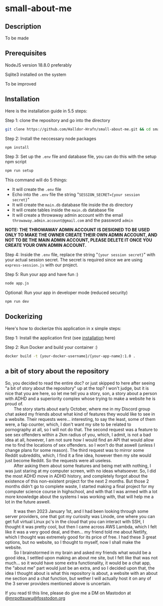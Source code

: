 # small-about-me

## Description
To be made

## Prerequisites
NodeJS version 18.8.0 preferably

Sqlite3 installed on the system

To be improved

## Installation
Here is the installation guide in 5.5 steps:

Step 1: clone the repository and go into the directory
```sh
git clone https://github.com/Halldor-Hrafn/small-about-me.git && cd small-about-me
```

Step 2: Install the neccessary node packages
```sh
npm install
```

Step 3: Set up the `.env` file and database file, you can do this with the setup npm script
```sh
npm run setup
```

This command will do 5 things:
- It will create the `.env` file
- Echo into the `.env` file the string "`SESSION_SECRET={your session secret}`"
- It will create the `main.db` database file inside the `db` directory
- It will create tables inside the `main.db` database file
- It will create a throwaway admin account with the email `throwaway.admin.account@gmail.com` and the password `admin`

**NOTE: THE THROWAWAY ADMIN ACCOUNT IS DESIGNED TO BE USED ONLY TO MAKE THE OWNER CREATE THEIR OWN ADMIN ACCOUNT, AND NOT TO BE THE MAIN ADMIN ACCOUNT, PLEASE DELETE IT ONCE YOU CREATE YOUR OWN ADMIN ACCOUNT.**

Step 4: Inside the `.env` file, replace the string "`{your session secret}`" with your actual session secret. The secret is required since we are using `express-session.js` with our project.

Step 5: Run your app and have fun :)
```sh
node app.js
```

Optional: Run your app in developer mode (reduced security)
```sh
npm run dev
```

## Dockerizing
Here's how to dockerize this application in x simple steps:

Step 1: Install the application first (see [installation](https://github.com/Halldor-Hrafn/small-about-me/#installation) here)

Step 2: Run Docker and build your container :)
```sh
docker build -t {your-docker-username}/{your-app-name}:1.0 .
```

## a bit of story about the repository
So, you decided to read the entire doc? or just skipped to here after seeing "a bit of story about the repository" up at the top? I won't judge, but it is nice that you are here, so let me tell you a story, son, a story about a person with ADHD and a superiority complex whose trying to make a website he is proud of.  
&ensp;&thinsp;&ensp;&thinsp;&ensp;&thinsp;The story starts about early October, where me in my Discord group chat asked my friends about what kind of features they would like to see in a website. Their requests were... interesting, to say the least, some of them were, a fap counter, which, I don't want my site to be related to pornography at all, so I will not do that. The second request was a feature to see sex offenders within a 2km radius of you, which, I admit, is not a bad idea at all, however, I am not sure how I would find an API that would allow me to find the locations of sex offenders. so I won't do that aswell (unless I change plans for some reason). The third request was to mirror some Reddit subreddits, which, I find it a fine idea, however then my site would just become Reddit. So the requests were all useless.  
&ensp;&thinsp;&ensp;&thinsp;&ensp;&thinsp;After asking them about some features and being met with nothing, I was just staring at my computer screen, with no ideas whatsoever. So, I did the most ADHD move in ADHD history, and completely forgot about the existence of this non-existent project for the next 2 months. But those 2 months didn't go to complete waste, I started making a final project for my computer science course in highschool, and with that I was armed with a lot more knowledge about the systems I was working with, that will help me a lot in the future aswell.

&ensp;&thinsp;&ensp;&thinsp;&ensp;&thinsp;It was then 2023 January 1st, and I had been looking through some server providers, one that got my curiosity was Linode, one where you can get full virtual Linux pc's in the cloud that you can interact with SSH, I thought it was pretty cool, but then I came across AWS Lambda, which I felt like it was a very good deal, and then... my friend told me about Netlify, which I thought was extremely good for its price of free. I had these 3 great options, but no website, so I thought to myself, now I shall make the website.  
&ensp;&thinsp;&ensp;&thinsp;&ensp;&thinsp;So I brainstormed in my brain and asked my friends what would be a good idea, I settled upon making an about me site, but I felt like that was not much... so it would have some extra functionality, it would be a chat app, the "about me" part would just be an extra, and so I decided upon that, the idea I thought about is what this repository is about, a website with an about me section and a chat function, but wether I will actually host it on any of the 3 server providers mentioned above is uncertain.

If you read til this line, please do give me a DM on Mastodon at @mrpottsuwu@fosstodon.org